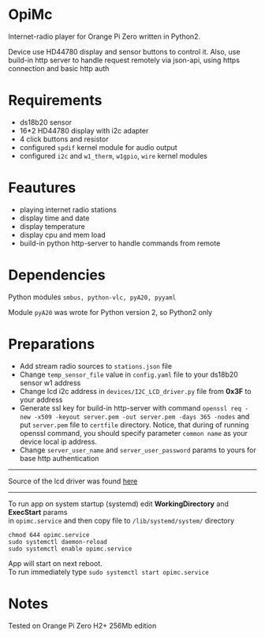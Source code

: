 OpiMc
=======  
Internet-radio player for Orange Pi Zero written in Python2. 

Device use HD44780 display and sensor buttons to control it. 
Also, use build-in http server to handle request remotely via json-api, using https connection and basic http auth


Requirements
==========
- ds18b20 sensor
- 16*2 HD44780 display with i2c adapter
- 4 click buttons and resistor
- configured `spdif` kernel module for audio output
- configured `i2c` and `w1_therm`, `w1gpio`, `wire` kernel modules


Feautures
=========
- playing internet radio stations
- display time and date
- display temperature 
- display cpu and mem load
- build-in python http-server to handle commands from remote

Dependencies
=========
Python modules `smbus, python-vlc, pyA20, pyyaml`

Module `pyA20` was wrote for Python version 2, so Python2 only 
   
Preparations
======
- Add stream radio sources to `stations.json` file
- Change `temp_sensor_file` value in `config.yaml` file to your ds18b20 sensor w1 address
- Change lcd i2c address in `devices/I2C_LCD_driver.py` file from __0x3F__ to your address
- Generate ssl key for build-in http-server with command `openssl req -new -x509 -keyout server.pem -out server.pem -days 365 -nodes`
 and put `server.pem` file to `certfile` directory. Notice, that during of running openssl command, you should specify parameter `common name` as your device local ip address.
- Change `server_user_name` and `server_user_password` params to yours for base http authentication 


--- 

Source of the lcd driver was found [here](https://gist.github.com/DenisFromHR/cc863375a6e19dce359d)  

---

To run app on system startup (systemd) edit __WorkingDirectory__ and __ExecStart__ params  
in `opimc.service` and then copy file to `/lib/systemd/system/` directory  

`chmod 644 opimc.service`  
`sudo systemctl daemon-reload`   
`sudo systemctl enable opimc.service`  

App will start on next reboot.   
To run immediately type `sudo systemctl start opimc.service` 

Notes
===

Tested on Orange Pi Zero H2+ 256Mb edition
